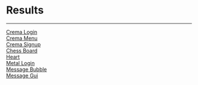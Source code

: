 <h1>Results</h1>
<hr>
<a href="https://codepen.io/shoshajs/pen/wBwymLY">Crema Login</a><br>
<a href="https://codepen.io/shoshajs/pen/XJrZqbd">Crema Menu</a><br>
<a href="https://codepen.io/shoshajs/pen/raBJvOx">Crema Signup</a><br>
<a href="https://codepen.io/shoshajs/pen/XJrZqdK">Chess Board</a><br>
<a href="https://codepen.io/shoshajs/pen/emOVrzJ">Heart</a><br>
<a href="https://codepen.io/shoshajs/pen/emOVrdZ">Metal Login</a><br>
<a href="https://codepen.io/shoshajs/pen/xbKYjRd">Message Bubble</a><br>
<a href="https://codepen.io/shoshajs/pen/GgKQdrX">Message Gui</a><br>
